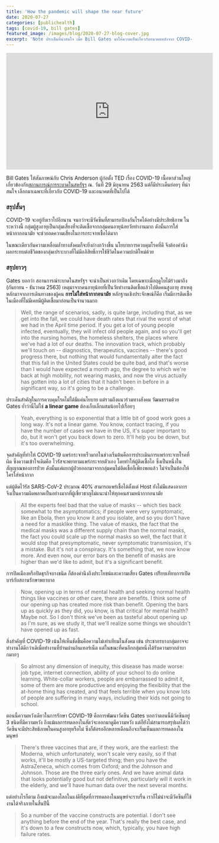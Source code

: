 ```yaml
---
title: 'How the pandemic will shape the near future'
date: 2020-07-27
categories: [publichealth]
tags: [covid-19, bill gates]
featured_image: /images/blog/2020-07-27-blog-cover.jpg
excerpt: 'Note ประเด็นที่น่าสนใจ เมื่อ Bill Gates มาให้ความเห็นเกี่ยวกับอนาคตหลังจาก COVID-19 กับ Chris Anderson ผู้ก่อตั้ง TED'
---
```


<iframe width="560" height="315" src="https://www.youtube-nocookie.com/embed/jmQWOPDqxWA" frameborder="0" allow="accelerometer; autoplay; encrypted-media; gyroscope; picture-in-picture" allowfullscreen></iframe>

Bill Gates ให้สัมภาษณ์กับ Chris Anderson ผู้ก่อตั้ง TED เรื่อง COVID-19 เนื้อหาส่วนใหญ่เกี่ยวข้องกับ[สถานการณ์การระบาดในสหรัฐฯ][1] ณ. วันที่ 29 มิถุนายน 2563 แต่ก็มีประเด็นย่อยๆ ที่น่าสนใจ เลือกมาเฉพาะที่เกี่ยวกับ COVID-19 และอนาคตที่เป็นไปได้

### สรุปสั้นๆ

COVID-19 จะอยู่กับเราไปอีกนาน จนกว่าจะมีวัคซีนที่สามารถป้องกันโรคได้อย่างมีประสิทธิภาพ ในระหว่างนี้ กลุ่มผู้สูงอายุเป็นกลุ่มเสี่ยงที่จะติดเชื้อจากกลุ่มคนอายุน้อยวัยทำงานมาก ดังนั้นการใส่หน้ากากอนามัย จะช่วยลดความเสี่ยงในการกระจายเชื้อได้มาก

ในขณะเดียวกันความเหลื่อมล้ำทางสังคมก็จะยิ่งถ่างกว้างขึ้น นโยบายการควบคุมโรคที่ดี จึงต้องคำนึงผลกระทบต่อชีวิตของกลุ่มเปราะบางที่ไม่มีอภิสิทธิ์การใช้ชีวิตในความปกติใหม่ด้วย

### สรุปยาวๆ

Gates บอกว่า สถานการณ์ระบาดในสหรัฐฯ จะน่าเป็นห่วงกว่าเดิม โดยเฉพาะเมื่อฤดูใบไม้ร่วงมาถึง (กันยายน - ธันวาคม 2563) เหตุมาจากคนอายุน้อยที่เป็นวัยทำงานติดเชื้อแล้วไปติดคนสูงอายุ สาเหตุหลักมาจากการเดินทางของผู้คน __การไม่ใส่หน้ากากอนามัย__ หลักฐานเชิงประจักษณ์ก็คือ เริ่มมีการติดเชื้อในเมืองที่ไม่มีเคยมีผู้ติดเชื้อมาก่อนเป็นจำนวนมาก

> Well, the range of scenarios, sadly, is quite large, including that, as we get into the fall, we could have death rates that rival the worst of what we had in the April time period. If you get a lot of young people infected, eventually, they will infect old people again, and so you'll get into the nursing homes, the homeless shelters, the places where we've had a lot of our deaths. The innovation track, which probably we'll touch on -- diagnostics, therapeutics, vaccines -- there's good progress there, but nothing that would fundamentally alter the fact that this fall in the United States could be quite bad, and that's worse than I would have expected a month ago, the degree to which we're back at high mobility, not wearing masks, and now the virus actually has gotten into a lot of cities that it hadn't been in before in a significant way, so it's going to be a challenge. 

ประเด็นสำคัญในการควบคุมโรคไม่ได้มีแค่นโยบาย แต่รวมถึงแนวร่วมทางสังคม วัฒนธรรมด้วย Gates ย้ำว่านี่ไม่ใช่ __a linear game__ ต้องเก็บเล็กผสมน้อยไปเรื่อยๆ

> Yeah, everything is so exponential that a little bit of good work goes a long way. It's not a linear game. You know, contact tracing, if you have the number of cases we have in the US, it's super important to do, but it won't get you back down to zero. It'll help you be down, but it's too overwhelming. 

จุดสำคัญที่ทำให้ COVID-19 แพร่กระจายเร็วมากในช่วงเริ่มต้นคือการประเมินการแพร่กระจายโรคที่ผิด ซึ่งความเข้าใจเดิมคือ ไวรัสจะพยายามแพร่กระจายตัวเอง โดยทำให้ผู้ติดเชื้อไอ ซึ่งเป็นหนึ่งในสัญญาณของการป่วย ดังนั้นแค่แยกผู้ป่วยออกมาจากกลุ่มคนไม่ติดเชื้อก็เพียงพอแล้ว ไม่จำเป็นต้องให้ใครใส่หน้ากาก

แต่ผู้ติดไว้รัส SARS-CoV-2 ประมาณ 40% สามารถแพร่เชื้อได้ตั้งแต่ Host ยังไม่มีแสดงอาการ จึงเป็นความผิดพลาดเป็นอย่างมากที่ผู้เชี่ยวชาญไม่แนะนำให้ทุกคนสวมหน้ากากอนามัย

> All the experts feel bad that the value of masks -- which ties back somewhat to the asymptomatics; if people were very symptomatic, like an Ebola, then you know it and you isolate, and so you don't have a need for a masklike thing. The value of masks, the fact that the medical masks was a different supply chain than the normal masks, the fact you could scale up the normal masks so well, the fact that it would stop that presymptomatic, never symptomatic transmission, it's a mistake. But it's not a conspiracy. It's something that, we now know more. And even now, our error bars on the benefit of masks are higher than we'd like to admit, but it's a significant benefit. 

การปิดเมืองหรือปิดธุรกิจบางชนิด ก็ต้องคำนึงถึงประโยชน์และความเสี่ยง Gates เปรียบเทียบการเปิดบาร์กับสถานรักษาพยาบาล

> Now, opening up in terms of mental health and seeking normal health things like vaccines or other care, there are benefits. I think some of our opening up has created more risk than benefit. Opening the bars up as quickly as they did, you know, is that critical for mental health? Maybe not. So I don't think we've been as tasteful about opening up as I'm sure, as we study it, that we'll realize some things we shouldn't have opened up as fast.

สิ่งสำคัญที่ COVID-19 เน้นให้เห็นชัดขึ้นคือความไม่เท่าเทียมในสังคม เช่น ประชากรบางกลุ่มอาจจะทำงานได้ดีกว่าเดิเมื่อทำงานที่บ้านผ่านอินเทอร์เน็ต แต่ในขณะที่คนอีกกลุ่มหนึ่งได้รับความยากลำบากมากๆ

> So almost any dimension of inequity, this disease has made worse: job type, internet connection, ability of your school to do online learning. White-collar workers, people are embarrassed to admit it, some of them are more productive and enjoying the flexibility that the at-home thing has created, and that feels terrible when you know lots of people are suffering in many ways, including their kids not going to school. 

ตอนนี้ความหวังเดียวในการรักษา COVID-19 คือการพัฒนาวัคซีน Gates บอกว่าตอนนี้มีวัคซีนอยู่ 3 ชนิดที่มีความหวัง ถึงแม้ผลการทดลองในสัตว์จะออกมาดูมีความหวัง แต่ก็ยังไม่สามารถสรุปผลได้ว่าวัคซีนจะมีประสิทธิภาพในคนสูงอายุหรือไม่ ซึ่งก็ต้อรออีกหลายเดือนถึงจะเริ่มเห็นผลการทดลองในมนุษย์

>  There's three vaccines that are, if they work, are the earliest: the Moderna, which unfortunately, won't scale very easily, so if that works, it'll be mostly a US-targeted thing; then you have the AstraZeneca, which comes from Oxford; and the Johnson and Johnson. Those are the three early ones. And we have animal data that looks potentially good but not definitive, particularly will it work in the elderly, and we'll have human data over the next several months. 

แต่อย่างไรก็ตาม ถึงแม้จะมองโลกในแง่ดีที่สุดที่การทดลองในมนุษย์จะราบรื่น เราก็ไม่น่าจะมีวัคซีนที่ใช้งานได้จริงภายในสิ้นปีนี้

> So a number of the vaccine constructs are potential. I don't see anything before the end of the year. That's really the best case, and it's down to a few constructs now, which, typically, you have high failure rates. 



[1]: https://en.wikipedia.org/wiki/COVID-19_pandemic_in_the_United_States